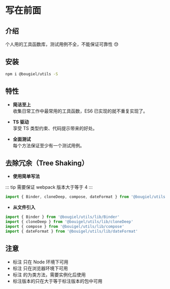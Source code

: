 # 写在前面

## 介绍

个人用的工具函数库，测试用例不全，不能保证可靠性 😓

## 安装

```bash
npm i @bougiel/utils -S
```

## 特性

- **简洁至上**  
  收集日常工作中最常用的工具函数，ES6 已实现的就不重复实现了。

- **TS 驱动**  
  享受 TS 类型约束、代码提示带来的好处。

- **全面测试**  
  每个方法保证至少有一个测试用例。

## 去除冗余（Tree Shaking）

- **使用简单写法**

::: tip
需要保证 webpack 版本大于等于 4
:::

```js
import { Binder, cloneDeep, compose, dateFormat } from '@bougiel/utils'
```

- **从文件引入**

```js
import { Binder } from '@bougiel/utils/lib/Binder'
import { cloneDeep } from '@bouigel/utils/lib/cloneDeep'
import { compose } from '@bouigel/utils/lib/compose'
import { dateFormat } from '@bouigel/utils/lib/dateFormat'
```

## 注意

- 标注 <Badge text='Node' /> 只在 Node 环境下可用
- 标注 <Badge text='Dom' /> 只在浏览器环境下可用
- 标注 <Badge text='Class' type='warn' /> 的为类方法，需要实例化后使用
- 标注版本的只在大于等于标注版本的包中可用
